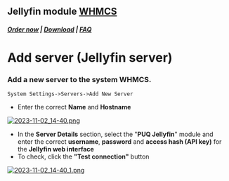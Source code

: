 ## Jellyfin module **[WHMCS](https://puqcloud.com/link.php?id=77)**

#####  [Order now](https://puqcloud.com/whmcs-module-jellyfin.php) | [Download](https://download.puqcloud.com/WHMCS/servers/PUQ_WHMCS-Jellyfin/) | [FAQ](https://faq.puqcloud.com/)

# Add server (Jellyfin server)

### Add a new server to the system WHMCS.

```
System Settings->Servers->Add New Server
```

- Enter the correct **Name** and **Hostname**

[![2023-11-02_14-40.png](https://doc.puq.info/uploads/images/gallery/2023-11/scaled-1680-/2023-11-02-14-40.png)](https://doc.puq.info/uploads/images/gallery/2023-11/2023-11-02-14-40.png)

- In the **Server Details** section, select the "**PUQ Jellyfin**" module and enter the correct **username**, **password** and **access hash (API key)** for the **Jellyfin web interface**
- To check, click the **"Test connection"** button

[![2023-11-02_14-40_1.png](https://doc.puq.info/uploads/images/gallery/2023-11/scaled-1680-/2023-11-02-14-40-1.png)](https://doc.puq.info/uploads/images/gallery/2023-11/2023-11-02-14-40-1.png)